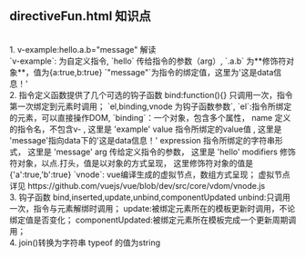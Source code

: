 ## directiveFun.html 知识点
<br>
1. v-example:hello.a.b="message" 解读<br> 
	 `v-example`: 为自定义指令,  
	  `hello`  传给指令的参数（arg）,  
	 `.a.b` 为**修饰符对象**，值为{a:true,b:true}  
	 `"message"`为指令的绑定值，这里为'这是data信息！'  
<br>
2. 指令定义函数提供了几个可选的钩子函数  
	 bind:function(){} 只调用一次，指令第一次绑定到元素时调用；  
	 `el,binding,vnode 为钩子函数参数`,  
	 `el`:指令所绑定的元素，可以直接操作DOM,  
	 `binding`：一个对象，包含多个属性，  
	   name  定义的指令名，不包含v- , 这里是 'example'  
	   value 指令所绑定的value值 , 这里是 'message'指向data下的'这是data信息！'   
	   expression  指令所绑定的字符串形式， 这里是 'message'  
	   arg  传给定义指令的参数， 这里是 'hello'  
	   modifiers  修饰符对象，以点.打头，值是以对象的方式呈现， 这里修饰符对象的值是 {'a':true,'b':true}  
	 `vnode`: vue编译生成的虚拟节点，数组方式呈现；  
		虚拟节点详见 https://github.com/vuejs/vue/blob/dev/src/core/vdom/vnode.js  
<br>
3. 钩子函数  
	bind,inserted,update,unbind,componentUpdated  
	unbind:只调用一次，指令与元素解绑时调用；  
	update:被绑定元素所在的模板更新时调用，不论绑定值是否变化；  
	componentUpdated:被绑定元素所在模板完成一个更新周期调用；  
<br>
4. join()转换为字符串 typeof 的值为string  
